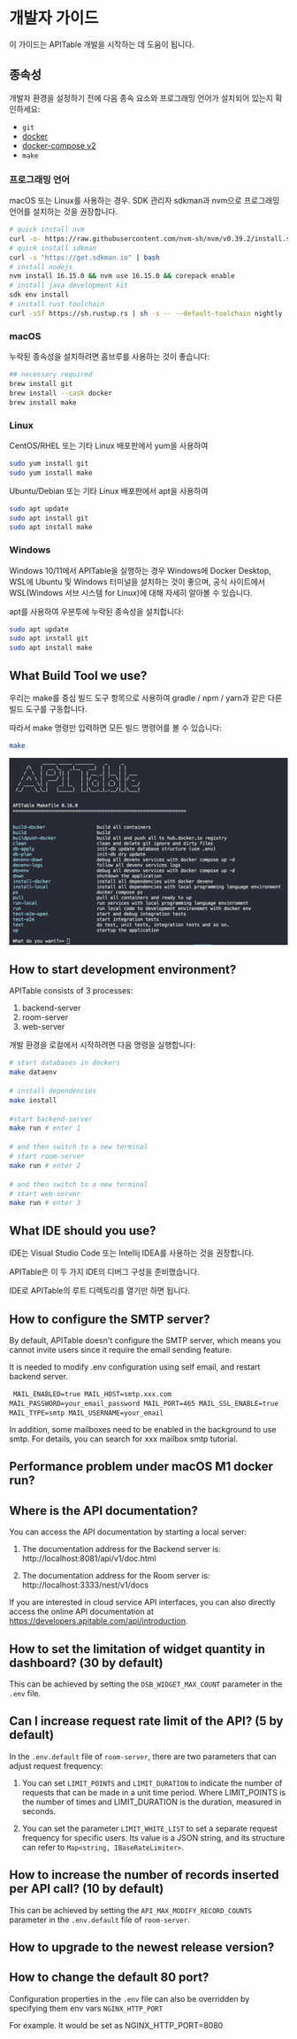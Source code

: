 # 개발자 가이드

이 가이드는 APITable 개발을 시작하는 데 도움이 됩니다.

## 종속성

개발자 환경을 설정하기 전에 다음 종속 요소와 프로그래밍 언어가 설치되어 있는지 확인하세요:

- `git`
- [docker](https://docs.docker.com/engine/install/)
- [docker-compose v2 ](https://docs.docker.com/engine/install/)
- `make`


### 프로그래밍 언어

macOS 또는 Linux를 사용하는 경우. SDK 관리자 sdkman과 nvm으로 프로그래밍 언어를 설치하는 것을 권장합니다.

```bash
# quick install nvm
curl -o- https://raw.githubusercontent.com/nvm-sh/nvm/v0.39.2/install.sh | bash
# quick install sdkman
curl -s "https://get.sdkman.io" | bash
# install nodejs 
nvm install 16.15.0 && nvm use 16.15.0 && corepack enable
# install java development kit
sdk env install
# install rust toolchain
curl -sSf https://sh.rustup.rs | sh -s -- --default-toolchain nightly --profile minimal -y && source "$HOME/.cargo/env"
```

### macOS

누락된 종속성을 설치하려면 홈브루를 사용하는 것이 좋습니다:

```bash
## necessary required
brew install git
brew install --cask docker
brew install make
```

### Linux

CentOS/RHEL 또는 기타 Linux 배포판에서 yum을 사용하여

```bash
sudo yum install git
sudo yum install make
```

Ubuntu/Debian 또는 기타 Linux 배포판에서 apt을 사용하여

```bash
sudo apt update
sudo apt install git
sudo apt install make
```


### Windows

Windows 10/11에서 APITable을 실행하는 경우 Windows에 Docker Desktop, WSL에 Ubuntu 및 Windows 터미널을 설치하는 것이 좋으며, 공식 사이트에서 WSL(Windows 서브 시스템 for Linux)에 대해 자세히 알아볼 수 있습니다.

apt를 사용하여 우분투에 누락된 종속성을 설치합니다:

```bash
sudo apt update
sudo apt install git
sudo apt install make
```


## What Build Tool we use?

우리는 make를 중심 빌드 도구 항목으로 사용하여 gradle / npm / yarn과 같은 다른 빌드 도구를 구동합니다.

따라서 make 명령만 입력하면 모든 빌드 명령어를 볼 수 있습니다:

```bash
make
```

![make command screenshot](../static/make.png)



## How to start development environment?

APITable consists of 3 processes:

1. backend-server
2. room-server
3. web-server

개발 환경을 로컬에서 시작하려면 다음 명령을 실행합니다:

```bash
# start databases in dockers
make dataenv 

# install dependencies
make install 

#start backend-server
make run # enter 1  

# and then switch to a new terminal
# start room-server
make run # enter 2

# and then switch to a new terminal
# start web-server
make run # enter 3

```




## What IDE should you use?

IDE는 Visual Studio Code 또는 Intellij IDEA를 사용하는 것을 권장합니다.

APITable은 이 두 가지 IDE의 디버그 구성을 준비했습니다.

IDE로 APITable의 루트 디렉토리를 열기만 하면 됩니다.



## How to configure the SMTP server?

By default, APITable doesn't configure the SMTP server, which means you cannot invite users since it require the email sending feature.

It is needed to modify .env configuration using self email, and restart backend server.

`
MAIL_ENABLED=true
MAIL_HOST=smtp.xxx.com
MAIL_PASSWORD=your_email_password
MAIL_PORT=465
MAIL_SSL_ENABLE=true
MAIL_TYPE=smtp
MAIL_USERNAME=your_email`

In addition, some mailboxes need to be enabled in the background to use smtp. For details, you can search for xxx mailbox smtp tutorial.


## Performance problem under macOS M1 docker run?

## Where is the API documentation?

You can access the API documentation by starting a local server:

1. The documentation address for the Backend server is: http://localhost:8081/api/v1/doc.html

2. The documentation address for the Room server is: http://localhost:3333/nest/v1/docs

If you are interested in cloud service API interfaces, you can also directly access the online API documentation at https://developers.apitable.com/api/introduction.

## How to set the limitation of widget quantity in dashboard? (30 by default)

This can be achieved by setting the `DSB_WIDGET_MAX_COUNT` parameter in the `.env` file.

## Can I increase request rate limit of the API? (5 by default)

In the `.env.default` file of `room-server`, there are two parameters that can adjust request frequency:

1. You can set `LIMIT_POINTS` and `LIMIT_DURATION` to indicate the number of requests that can be made in a unit time period. Where LIMIT_POINTS is the number of times and LIMIT_DURATION is the duration, measured in seconds.

2. You can set the parameter `LIMIT_WHITE_LIST` to set a separate request frequency for specific users. Its value is a JSON string, and its structure can refer to `Map<string, IBaseRateLimiter>`.

## How to increase the number of records inserted per API call? (10 by default)

This can be achieved by setting the `API_MAX_MODIFY_RECORD_COUNTS` parameter in the `.env.default` file of `room-server`.


## How to upgrade to the newest release version?


## How to change the default 80 port?
Configuration properties in  the `.env` file can also be overridden  by specifying them env vars `NGINX_HTTP_PORT`

For example. It would be set as NGINX_HTTP_PORT=8080